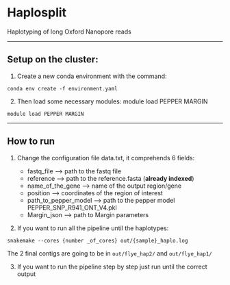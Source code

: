 # Haplosplit
Haplotyping of long Oxford Nanopore reads

---
## Setup on the cluster:

1. Create a new conda environment with the command:  
```
conda env create -f environment.yaml
```
2. Then load some necessary modules:  module load PEPPER MARGIN
```
module load PEPPER MARGIN
```


---
## How to run

1. Change the configuration file data.txt, it comprehends 6  fields:
    - fastq_file --> path to the fastq file
    - reference --> path to the reference.fasta (**already indexed**)
    - name_of_the_gene --> name of the output region/gene
    - position --> coordinates of the region of interest
    - path_to_pepper_model --> path to the pepper model PEPPER_SNP_R941_ONT_V4.pkl
    - Margin_json --> path to Margin parameters

2. If you want to run all the pipeline until the haplotypes: 


```
snakemake --cores {number _of_cores} out/{sample}_haplo.log
```

The 2 final contigs are going to be in  ```out/flye_hap2/``` and ```out/flye_hap1/```


3. If you want to run the pipeline step by step just run until the correct output
